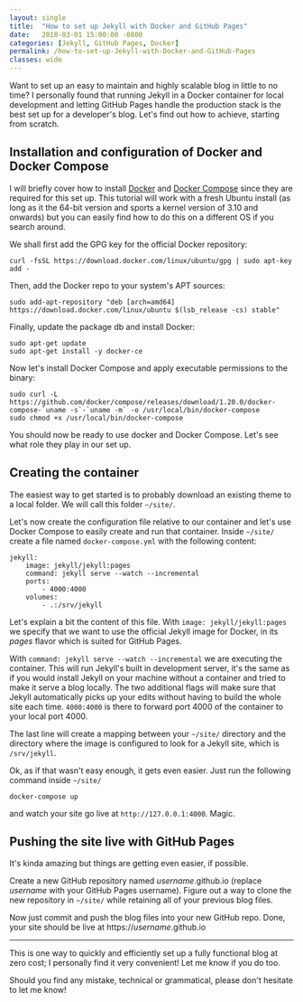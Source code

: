 ```yaml
---
layout: single
title:  "How to set up Jekyll with Docker and GitHub Pages"
date:   2018-03-01 15:00:00 -0800
categories: [Jekyll, GitHub Pages, Docker]
permalink: /how-to-set-up-Jekyll-with-Docker-and-GitHub-Pages
classes: wide
---
```

Want to set up an easy to maintain and highly scalable blog in little to no time? I personally found that running Jekyll in a Docker container for local development and letting GitHub Pages handle the production stack is the best set up for a developer's blog. Let's find out how to achieve, starting from scratch.

## Installation and configuration of Docker and Docker Compose

I will briefly cover how to install [Docker](https://www.docker.com/) and [Docker Compose](https://docs.docker.com/compose) since they are required for this set up. This tutorial will work with a fresh Ubuntu install (as long as it the 64-bit version and sports a kernel version of 3.10 and onwards) but you can easily find how to do this on a different OS if you search around.

We shall first add the GPG key for the official Docker repository:
```
curl -fsSL https://download.docker.com/linux/ubuntu/gpg | sudo apt-key add -
```
Then, add the Docker repo to your system's APT sources:
```
sudo add-apt-repository "deb [arch=amd64] https://download.docker.com/linux/ubuntu $(lsb_release -cs) stable"
```
Finally, update the package db and install Docker:
```
sudo apt-get update
sudo apt-get install -y docker-ce
```

Now let's install Docker Compose and apply executable permissions to the binary:
```
sudo curl -L https://github.com/docker/compose/releases/download/1.20.0/docker-compose-`uname -s`-`uname -m` -o /usr/local/bin/docker-compose
sudo chmod +x /usr/local/bin/docker-compose
```
You should now be ready to use docker and Docker Compose. Let's see what role they play in our set up.

## Creating the container

The easiest way to get started is to probably download an existing theme to a local folder. We will call this folder `~/site/`.

Let's now create the configuration file relative to our container and let's use Docker Compose to easily create and run that container. Inside `~/site/` create a file named `docker-compose.yml` with the following content:
```
jekyll:
    image: jekyll/jekyll:pages
    command: jekyll serve --watch --incremental
    ports:
        - 4000:4000
    volumes:
        - .:/srv/jekyll
```

Let's explain a bit the content of this file. With `image: jekyll/jekyll:pages` we specify that we want to use the official Jekyll image for Docker, in its _pages_ flavor which is suited for GitHub Pages.

With `command: jekyll serve --watch --incremental` we are executing the container. This will run Jekyll's built in development server, it's the same as if you would install Jekyll on your machine without a container and tried to make it serve a blog locally. The two additional flags will make sure that Jekyll automatically picks up your edits without having to build the whole site each time. `4000:4000` is there to forward port 4000 of the container to your local port 4000.

The last line will create a mapping between your `~/site/` directory and the directory where the image is configured to look for a Jekyll site, which is `/srv/jekyll`.

Ok, as if that wasn't easy enough, it gets even easier. Just run the following command inside `~/site/`
```
docker-compose up
```
and watch your site go live at `http://127.0.0.1:4000`. Magic.

## Pushing the site live with GitHub Pages

It's kinda amazing but things are getting even easier, if possible.

Create a new GitHub repository named _username_.github.io (replace _username_ with your GitHub Pages username). Figure out a way to clone the new repository in `~/site/` while retaining all of your previous blog files.

Now just commit and push the blog files into your new GitHub repo. Done, your site should be live at https://_username_.github.io

___

This is one way to quickly and efficiently set up a fully functional blog at zero cost; I personally find it very convenient! Let me know if you do too.

Should you find any mistake, technical or grammatical, please don't hesitate to let me know!